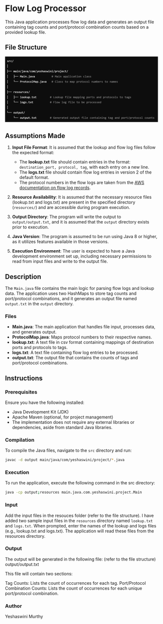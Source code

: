 # Flow Log Processor

This Java application processes flow log data and generates an output file containing tag counts and port/protocol combination counts based on a provided lookup file.

## File Structure

![File Structure](img.png)

## Assumptions Made

1. **Input File Format**: It is assumed that the lookup and flow log files follow the expected format:
    - The **lookup.txt** file should contain entries in the format: `destination_port, protocol, tag`, with each entry on a new line.
    - The **logs.txt** file should contain flow log entries in version 2 of the default format.
    - The protocol numbers in the flow logs are taken from the [AWS documentation on flow log records](https://docs.aws.amazon.com/vpc/latest/userguide/flow-log-records.html).

3. **Resource Availability**: It is assumed that the necessary resource files (lookup.txt and logs.txt) are present in the specified directory (`resources/`) and are accessible during program execution.

4. **Output Directory**: The program will write the output to `output/output.txt`, and it is assumed that the `output` directory exists prior to execution.

5. **Java Version**: The program is assumed to be run using Java 8 or higher, as it utilizes features available in those versions.

6. **Execution Environment**: The user is expected to have a Java development environment set up, including necessary permissions to read from input files and write to the output file.




## Description

The `Main.java` file contains the main logic for parsing flow logs and lookup data. The application uses two HashMaps to store tag counts and port/protocol combinations, and it generates an output file named `output.txt` in the `output` directory.

### Files

- **Main.java**: The main application that handles file input, processes data, and generates output.
- **ProtocolMap.java**: Maps protocol numbers to their respective names.
- **lookup.txt**: A text file in csv format containing mappings of destination ports and protocols to tags.
- **logs.txt**: A text file containing flow log entries to be processed.
- **output.txt**: The output file that contains the counts of tags and port/protocol combinations.

## Instructions

### Prerequisites

Ensure you have the following installed:
- Java Development Kit (JDK)
- Apache Maven (optional, for project management)
- The implementation does not require any external libraries or dependencies, aside from standard Java libraries.

### Compilation

To compile the Java files, navigate to the `src` directory and run:

```bash
javac -d output main/java/com/yeshaswini/project/*.java
```
### Execution

To run the application, execute the following command in the src directory:

```bash
java -cp output;resources main.java.com.yeshaswini.project.Main
```

### Input
Add the input files in the resouces folder (refer to the file structure).
I have added two sample input files in the `resources` directory named `lookup.txt` and `logs.txt`.
When prompted, enter the names of the lookup and logs files (e.g., lookup.txt and logs.txt). 
The application will read these files from the resources directory.


### Output
The output will be generated in the following file: (refer to the file structure)
output/output.txt

This file will contain two sections:

Tag Counts: Lists the count of occurrences for each tag.
Port/Protocol Combination Counts: Lists the count of occurrences for each unique port/protocol combination.

### Author
Yeshaswini Murthy
